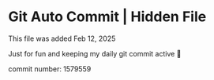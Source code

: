 # Git Auto Commit | Hidden File

This file was added Feb 12, 2025

Just for fun and keeping my daily git commit active 🤪

commit number: 1579559

